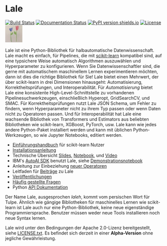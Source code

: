 # Lale

[![Build Status](https://travis-ci.com/IBM/lale.svg?branch=master)](https://travis-ci.com/IBM/lale)
[![Documentation Status](https://readthedocs.org/projects/lale/badge/?version=latest)](https://lale.readthedocs.io/en/latest/?badge=latest)
[![PyPI version shields.io](https://img.shields.io/pypi/v/lale?color=success)](https://pypi.python.org/pypi/lale/)
[![License](https://img.shields.io/badge/License-Apache%202.0-blue.svg)](https://opensource.org/licenses/Apache-2.0)
<br />
<img src="https://github.com/IBM/lale/raw/master/docs/img/lale_logo.jpg" alt="logo" width="55px"/>

Lale ist eine Python-Bibliothek für halbautomatische
Datenwissenschaft.  Lale macht es einfach, für Pipelines, die mit
[scikit-learn](https://scikit-learn.org) kompatibel sind, auf eine
typsichere Weise automatisch Algorithmen auszuwählen und
Hyperparameter zu konfigurieren.  Wenn Sie Datenwissenschaftler sind,
die gerne mit automatischem maschinellem Lernen experimentieren
möchten, dann ist dies die richtige Bibliothek für Sie!  Lale bietet
einen Mehrwert, der über scikit-learn in drei Dimensionen hinausgeht:
Automatisierung, Korrektheitsprüfungen, und Interoperabilität.  Für
*Automatisierung* bietet Lale eine konsistente
High-Level-Schnittstelle zu vorhandenen Pipelinesuchwerkzeugen,
einschließlich Hyperopt, GridSearchCV, und SMAC.  Für
Korrektheitsprüfungen nutzt Lale JSON Schema, um Fehler zu findern,
wenn Hyperparameter nicht zu ihrem Typ passen oder wenn Daten nicht zu
Operatoren passen.  Und für Interoperabilität hat Lale eine wachsende
Bibliothek von Transformers und Estimators aus beliebten Bibliotheken
wie scikit-learn, XGBoost, PyTorch, usw.  Lale kann wie jedes andere
Python-Paket installiert werden und kann mit üblichen
Python-Werkzeugen, so wie Jupyter Notebooks, editiert werden.

* [Einführungshandbuch](https://nbviewer.jupyter.org/github/IBM/lale/blob/master/examples/docs_guide_for_sklearn_users.ipynb) für scikit-learn Nutzer
* [Installationsanleitung](https://github.com/IBM/lale/blob/master/docs/installation.rst)
* Technische Übersicht [Slides](https://github.com/IBM/lale/blob/master/talks/2019-1105-lale.pdf), [Notebook](https://nbviewer.jupyter.org/github/IBM/lale/blob/master/examples/talk_2019-1105-lale.ipynb), und [Video](https://www.youtube.com/watch?v=R51ZDJ64X18&list=PLGVZCDnMOq0pwoOqsaA87cAoNM4MWr51M&index=35&t=0s)
* IBM's [AutoAI SDK](http://wml-api-pyclient-v4.mybluemix.net/#autoai-beta-ibm-cloud-only) benutzt Lale, siehe [Demonstrationsnotebook](https://dataplatform.cloud.ibm.com/exchange/public/entry/view/a2d87b957b60c846267137bfae130dca)
* Anleitung zur Einbeziehung [neuer Operatoren](https://nbviewer.jupyter.org/github/IBM/lale/blob/master/examples/docs_new_operators.ipynb)
* Leitfaden für [Beiträge](https://github.com/IBM/lale/blob/master/CONTRIBUTING.md) zu Lale
* [Veröffentlichungen](https://github.com/IBM/lale/blob/master/docs/papers.rst)
* [Häufig gestellte Fragen](https://github.com/IBM/lale/blob/master/docs/faq.rst)
* Python [API Dokumentation](https://lale.readthedocs.io/en/latest/)

Der Name Lale, ausgesprochen *laleh*, kommt vom persischen Wort für
Tulpe.  Ähnlich wie gängige Bibliotheken für maschinelles Lernen wie
scikit-learn ist Lale auch nur eine Python-Bibliothek, keine neue
eigenständige Programmiersprache. Benutzer müssen weder neue Tools
installieren noch neue Syntax lernen.

Lale wird unter den Bedingungen der Apache 2.0-Lizenz bereitgestellt, siehe
[LICENSE.txt](https://github.com/IBM/lale/blob/master/LICENSE.txt).
Es befindet sich derzeit in einer **Alpha-Version** ohne jegliche
Gewährleistung.
